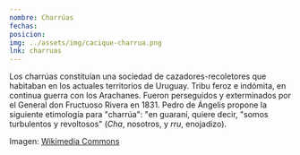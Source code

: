 ```yaml
---
nombre: Charrúas
fechas:
posicion: 
img: ../assets/img/cacique-charrua.png
lnk: charruas
---
```


<p>Los charrúas constituían una sociedad de cazadores-recoletores que habitaban en los actuales territorios de Uruguay. Tribu feroz e indómita, en continua guerra con los Arachanes. Fueron perseguidos y exterminados por el General don Fructuoso Rivera en 1831. Pedro de Ángelis propone la siguiente etimología para &quot;charrúa&quot;: &quot;en guaraní, quiere decir, &quot;somos turbulentos y revoltosos&quot; (<i>Cha</i>, nosotros, y <i>rru</i>, enojadizo).</p>

<span>Imagen: <a href="https://upload.wikimedia.org/wikipedia/commons/e/e6/Los_ultimos_indios_charruas.jpg" target="blank_">Wikimedia Commons</a></span>